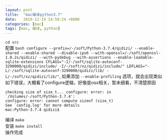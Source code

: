 ```yaml
---
layout: post
title:  "mac编译python3.7"
date:   2019-12-19 14:50:24 +0800
categories: [mac]
tags: [mac, 编译, python]
---
```



`cd src`  
配置  `bash configure --prefix=/-/soft/Python-3.7.4/qidizi/ --enable-shared --enable-shared --disable-ipv6 --with-openssl=/-/soft/openssl-1.0.2s/qidizi/ --with-pydebug --with-assertions --enable-loadable-sqlite-extensions CFLAGS="-I/-/soft/sqlite-autoconf-3290000/qidizi/include/ -I/-/soft/xz/qidizi/include/" LDFLAGS="-L/-/soft/sqlite-autoconf-3290000/qidizi/lib/ -L/-/soft/xz/qidizi/lib/"`, 
如果添加 `--enable-profiling` 选项，就会出现类似如下错误，大概看了configure逻辑，好像是osx相关，暂未细看，不清楚原因  

```
checking size of size_t... configure: error: in `/Volumes/-/soft/Python-3.7.4':
configure: error: cannot compute sizeof (size_t)
See `config.log' for more details
mac:Python-3.7.4 qidizi$ 
```  

编译 `make`  
安装 `make install`  
操作完成  
